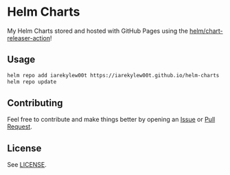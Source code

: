 # Helm Charts

My Helm Charts stored and hosted with GitHub Pages using the [helm/chart-releaser-action](https://github.com/helm/chart-releaser-action)!

## Usage

```sh
helm repo add iarekylew00t https://iarekylew00t.github.io/helm-charts
helm repo update
```

## Contributing

Feel free to contribute and make things better by opening an [Issue](https://github.com/IAreKyleW00t/helm-charts/issues) or [Pull Request](https://github.com/IAreKyleW00t/helm-charts/pulls).

## License

See [LICENSE](LICENSE).
